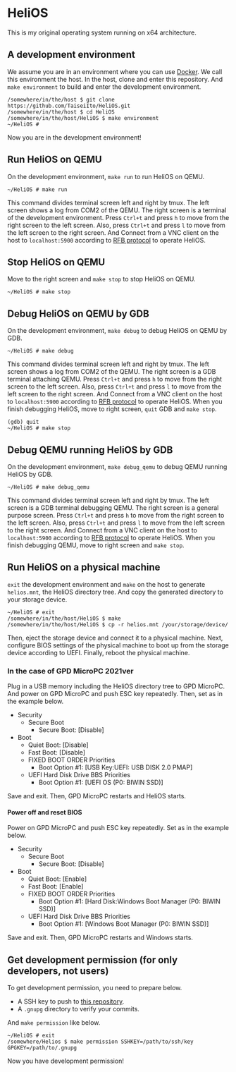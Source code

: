 # HeliOS

This is my original operating system running on x64 architecture.

## A development environment

We assume you are in an environment where you can use [Docker](https://www.docker.com/).
We call this environment the host.
In the host, clone and enter this repository.
And `make environment` to build and enter the development environment.

```
/somewhere/in/the/host $ git clone https://github.com/TaiseiIto/HeliOS.git
/somewhere/in/the/host $ cd HeliOS
/somewhere/in/the/host/HeliOS $ make environment
~/HeliOS #
```
Now you are in the development environment!

## Run HeliOS on QEMU

On the development environment, `make run` to run HeliOS on QEMU.

```
~/HeliOS # make run
```

This command divides terminal screen left and right by tmux.
The left screen shows a log from COM2 of the QEMU.
The right screen is a terminal of the development environment.
Press `Ctrl+t` and press `h` to move from the right screen to the left screen.
Also, press `Ctrl+t` and press `l` to move from the left screen to the right screen.
And Connect from a VNC client on the host to `localhost:5900` according to [RFB protocol](https://datatracker.ietf.org/doc/html/rfc6143) to operate HeliOS.

## Stop HeliOS on QEMU

Move to the right screen and `make stop` to stop HeliOS on QEMU.

```
~/HeliOS # make stop
```

## Debug HeliOS on QEMU by GDB

On the development environment, `make debug` to debug HeliOS on QEMU by GDB.

```
~/HeliOS # make debug
```

This command divides terminal screen left and right by tmux.
The left screen shows a log from COM2 of the QEMU.
The right screen is a GDB terminal attaching QEMU.
Press `Ctrl+t` and press `h` to move from the right screen to the left screen.
Also, press `Ctrl+t` and press `l` to move from the left screen to the right screen.
And Connect from a VNC client on the host to `localhost:5900` according to [RFB protocol](https://datatracker.ietf.org/doc/html/rfc6143) to operate HeliOS.
When you finish debugging HeliOS, move to right screen, `quit` GDB and `make stop`.

```
(gdb) quit
~/HeliOS # make stop
```

## Debug QEMU running HeliOS by GDB

On the development environment, `make debug_qemu` to debug QEMU running HeliOS by GDB.

```
~/HeliOS # make debug_qemu
```

This command divides terminal screen left and right by tmux.
The left screen is a GDB terminal debugging QEMU.
The right screen is a general purpose screen.
Press `Ctrl+t` and press `h` to move from the right screen to the left screen.
Also, press `Ctrl+t` and press `l` to move from the left screen to the right screen.
And Connect from a VNC client on the host to `localhost:5900` according to [RFB protocol](https://datatracker.ietf.org/doc/html/rfc6143) to operate HeliOS.
When you finish debugging QEMU, move to right screen and `make stop`.

## Run HeliOS on a physical machine

`exit` the development environment and `make` on the host to generate `helios.mnt`, the HeliOS directory tree.
And copy the generated directory to your storage device.

```
~/HeliOS # exit
/somewhere/in/the/host/HeliOS $ make
/somewhere/in/the/host/HeliOS $ cp -r helios.mnt /your/storage/device/
```

Then, eject the storage device and connect it to a physical machine.
Next, configure BIOS settings of the physical machine to boot up from the storage device according to UEFI.
Finally, reboot the physical machine.

### In the case of GPD MicroPC 2021ver

Plug in a USB memory including the HeliOS directory tree to GPD MicroPC.
And power on GPD MicroPC and push ESC key repeatedly.
Then, set as in the example below.

* Security
	* Secure Boot
		* Secure Boot: [Disable]
* Boot
	* Quiet Boot: [Disable]
	* Fast Boot: [Disable]
	* FIXED BOOT ORDER Priorities
		* Boot Option #1: [USB Key:UEFI: USB DISK 2.0 PMAP]
	* UEFI Hard Disk Drive BBS Priorities
		* Boot Option #1: [UEFI OS (P0: BIWIN SSD)]

Save and exit.
Then, GPD MicroPC restarts and HeliOS starts.

#### Power off and reset BIOS

Power on GPD MicroPC and push ESC key repeatedly.
Set as in the example below.

* Security
	* Secure Boot
		* Secure Boot: [Disable]
* Boot
	* Quiet Boot: [Enable]
	* Fast Boot: [Enable]
	* FIXED BOOT ORDER Priorities
		* Boot Option #1: [Hard Disk:Windows Boot Manager (P0: BIWIN SSD)]
	* UEFI Hard Disk Drive BBS Priorities
		* Boot Option #1: [Windows Boot Manager (P0: BIWIN SSD)]

Save and exit.
Then, GPD MicroPC restarts and Windows starts.

## Get development permission (for only developers, not users)

To get development permission, you need to prepare below.

* A SSH key to push to [this repository](https:/github.com/TaiseiIto/HeliOS).
* A `.gnupg` directory to verify your commits.

And `make permission` like below.

```
~/HeliOS # exit
/somewhere/Helios $ make permission SSHKEY=/path/to/ssh/key GPGKEY=/path/to/.gnupg
```

Now you have development permission!

